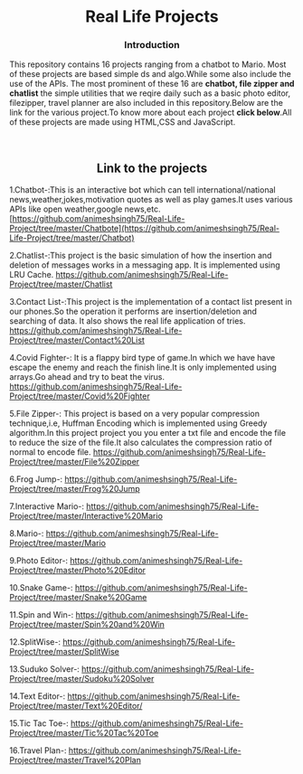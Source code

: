 <h1 align="center">Real Life Projects</h1>
<h3 align="center">Introduction</h3>
<p>This repository contains 16 projects ranging from a chatbot to Mario. Most of these projects are based simple ds and algo.While some also include the use of the APIs.
The most prominent of these 16 are <b>chatbot, file zipper and chatlist</b> the simple utilities that we reqire daily such as a basic photo editor, filezipper, travel planner 
are also included in this repository.Below are the link for the various project.To know more about each project <b>click below</b>.All of these projects are made using HTML,CSS and JavaScript.

 <br/></p>


<h2 align="center">Link to the projects</h2>

1.Chatbot-:This is an interactive bot which can tell international/national news,weather,jokes,motivation quotes as well as play games.It uses various APIs like open weather,google news,etc.<br/>
[https://github.com/animeshsingh75/Real-Life-Project/tree/master/Chatbote](https://github.com/animeshsingh75/Real-Life-Project/tree/master/Chatbot)
<br/>

2.Chatlist-:This project is the basic simulation of how the insertion and deletion of messages works in a messaging app. It is implemented using LRU Cache.
https://github.com/animeshsingh75/Real-Life-Project/tree/master/Chatlist<br/>

3.Contact List-:This project is the implementation of a contact list present in our phones.So the operation it performs are insertion/deletion and searching of data.
It also shows the real life application of tries.
https://github.com/animeshsingh75/Real-Life-Project/tree/master/Contact%20List<br/>

4.Covid Fighter-:
It is a flappy bird type of game.In which we have have escape the enemy and reach the finish line.It is only implemented using arrays.Go ahead and try to beat the virus.
https://github.com/animeshsingh75/Real-Life-Project/tree/master/Covid%20Fighter<br/>

5.File Zipper-:
This project is based on a very popular compression technique,i.e, Huffman Encoding which is implemented using Greedy algorithm.In this project project you you enter a txt file 
and encode the file to reduce the size of the file.It also calculates the compression ratio of normal to encode file.
https://github.com/animeshsingh75/Real-Life-Project/tree/master/File%20Zipper<br/>

6.Frog Jump-:
https://github.com/animeshsingh75/Real-Life-Project/tree/master/Frog%20Jump<br/>

7.Interactive Mario-:
https://github.com/animeshsingh75/Real-Life-Project/tree/master/Interactive%20Mario<br/>

8.Mario-:
https://github.com/animeshsingh75/Real-Life-Project/tree/master/Mario<br/>

9.Photo Editor-:
https://github.com/animeshsingh75/Real-Life-Project/tree/master/Photo%20Editor<br/>

10.Snake Game-:
https://github.com/animeshsingh75/Real-Life-Project/tree/master/Snake%20Game<br/>

11.Spin and Win-:
https://github.com/animeshsingh75/Real-Life-Project/tree/master/Spin%20and%20Win<br/>

12.SplitWise-:
https://github.com/animeshsingh75/Real-Life-Project/tree/master/SplitWise<br/>

13.Suduko Solver-:
https://github.com/animeshsingh75/Real-Life-Project/tree/master/Sudoku%20Solver<br/>

14.Text Editor-:
https://github.com/animeshsingh75/Real-Life-Project/tree/master/Text%20Editor/<br/>

15.Tic Tac Toe-:
https://github.com/animeshsingh75/Real-Life-Project/tree/master/Tic%20Tac%20Toe<br/>

16.Travel Plan-:
https://github.com/animeshsingh75/Real-Life-Project/tree/master/Travel%20Plan<br/>
